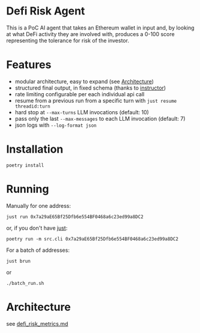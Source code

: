 # Defi Risk Agent
This is a PoC AI agent that takes an Ethereum wallet in input and, by looking at what DeFi activity they are involved with, produces a 0-100 score representing the tolerance for risk of the investor. 

# Features
- modular architecture, easy to expand (see [Architecture](#architecture))
- structured final output, in fixed schema (thanks to [instructor](https://github.com/567-labs/instructor))
- rate limiting configurable per each individual api call
- resume from a previous run from a specific turn with `just resume threadid:turn`
- hard stop at `--max-turns` LLM invocations (default: 10)
- pass only the last `--max-messages` to each LLM invocation (default: 7)
- json logs with `--log-format json`

# Installation
`poetry install`

# Running
Manually for one address:

`just run 0x7a29aE65Bf25Dfb6e554BF0468a6c23ed99a8DC2`

or, if you don't have [just](0x7a29aE65Bf25Dfb6e554BF0468a6c23ed99a8DC2):

`poetry run -m src.cli 0x7a29aE65Bf25Dfb6e554BF0468a6c23ed99a8DC2`


For a batch of addresses:

`just brun`

or

`./batch_run.sh`

# Architecture

see [defi_risk_metrics.md](defi_risk_metrics.md)